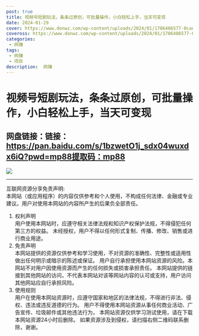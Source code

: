 ```yaml
---
post: true
title: 视频号短剧玩法，条条过原创，可批量操作，小白轻松上手，当天可变现
date: 2024-01-29
cover: https://www.donwz.com/wp-content/uploads/2024/01/1706486577-0cae56aaf09896e.jpg
coveross: https://www.donwz.com/wp-content/uploads/2024/01/1706486577-0cae56aaf09896e.jpg
categories:
 - 网赚
tags:
 - 网赚
 - 项目
description:  网赚
---
```

# 视频号短剧玩法，条条过原创，可批量操作，小白轻松上手，当天可变现

## 网盘链接：链接：https://pan.baidu.com/s/1bzwetO1j_sdx04wuxdx6iQ?pwd=mp88提取码：mp88  

![](https://www.donwz.com/wp-content/uploads/2024/01/1706486577-0cae56aaf09896e.jpg)

---
互联网资源分享免责声明:  
本网站（或应用程序）的内容仅供参考和个人使用，不构成任何法律、金融或专业建议。用户对使用本网站的内容所产生的后果负全部责任。
1. 权利声明  
用户使用本网站时，应遵守相关法律法规和知识产权保护法规，不得侵犯任何第三方的权益。
未经授权，用户不得以任何形式复制、传播、修改、销售或进行商业用途。
2. 免责声明  
本网站提供的资源仅供参考和学习使用，不对资源的准确性、完整性或适用性做出任何明示或暗示的陈述或保证。
用户自行承担使用本网站资源的风险。本网站不对用户因使用资源而产生的任何损失或损害承担责任。
本网站提供的链接到其他网站的访问，不代表本网站对该等网站内容的认可或支持，用户访问其他网站应自行承担风险。
3. 使用规则  
用户在使用本网站资源时，应遵守国家和地区的法律法规，不得进行非法、侵权、违法或违反道德的行为。
用户不得使用本网站资源从事任何商业活动、广告宣传、垃圾邮件或其他违法行为，
本网站资源仅供学习测试使用，请在下载本网站资源24小时后删除。
如果资源涉及到侵权，请扫描右侧二维码联系删除，谢谢。
